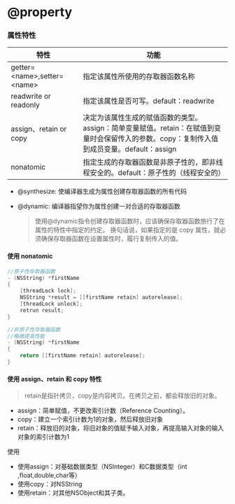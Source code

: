 # @property

### 属性特性

|特性|功能|
|---|---|
|getter=\<name>,setter=\<name>|指定该属性所使用的存取器函数名称
|readwrite or readonly|指定该属性是否可写。default：readwrite|
|assign、retain or copy|决定为该属性生成的赋值函数的类型。assign：简单变量赋值。retain：在赋值到变量时会保留传入的参数。copy：复制传入值到成员变量。default：assign|
|nonatomic|指定生成的存取器函数是非原子性的，即非线程安全的。default：原子性的（线程安全的）|

- @synthesize: 使编译器生成为属性创建存取器函数的所有代码
- @dynamic: 编译器指望你为属性创建一对合适的存取器函数

	> 使用@dynamic指令创建存取器函数时，应该确保存取器函数旅行了在属性的特性中指定的约定。
	> 换句话说，如果指定的是 copy 属性，就必须确保存取器函数在设置属性时，履行复制传入的值。

#### 使用 nonatomic

```objective-c
//原子性存取器函数
- (NSString) *firstName
{
	[threadLock lock];
	NSString *result = [[firstName retain] autorelease];
	[threadLock unlock];
	retrun result;
}

//非原子性存取器函数
//略微提高性能
- (NSString) *firstName
{
	return [[firstName retain] autorelease];
}
```

#### 使用 assign、retain 和 copy 特性


> retain是指针拷贝，copy是内容拷贝。在拷贝之前，都会释放旧的对象。

- assign：简单赋值，不更改索引计数（Reference Counting）。
- copy：建立一个索引计数为1的对象，然后释放旧对象
- retain：释放旧的对象，将旧对象的值赋予输入对象，再提高输入对象的输入对象的索引计数为1

使用

- 使用assign：对基础数据类型（NSInteger）和C数据类型（int ,float,double,char等）
- 使用copy：对NSString
- 使用retain：对其他NSObject和其子类。
